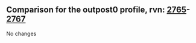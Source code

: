 ## Comparison for the outpost0 profile, rvn: [2765](https://github.com/PRO100KatYT/FortniteProfileRevisions/tree/main/profiles/outpost0/2765%20outpost0.json)-[2767](https://github.com/PRO100KatYT/FortniteProfileRevisions/tree/main/profiles/outpost0/2767%20outpost0.json)

No changes
